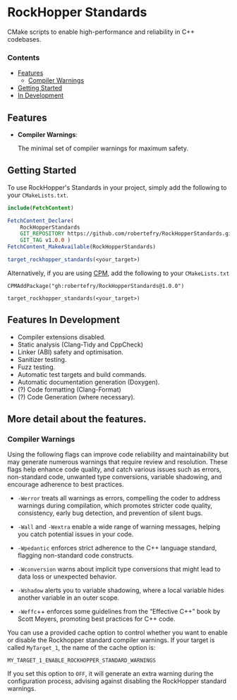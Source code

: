 
# RockHopper Standards

CMake scripts to enable high-performance and reliability in C++ codebases.

### Contents

- [Features](#features)
    - [Compiler Warnings](#compiler-warnings)
- [Getting Started](#getting-started)
- [In Development](#features-in-development)

## Features

- **Compiler Warnings**:<p>
    The minimal set of compiler warnings for maximum safety.<p>

## Getting Started

To use RockHopper's Standards in your project, simply add the following to your `CMakeLists.txt`.

```cmake
include(FetchContent)

FetchContent_Declare(
    RockHopperStandards
    GIT_REPOSITORY https://github.com/robertefry/RockHopperStandards.git
    GIT_TAG v1.0.0 )
FetchContent_MakeAvailable(RockHopperStandards)

target_rockhopper_standards(<your_target>)
```

Alternatively, if you are using [CPM](https://github.com/cpm-cmake/CPM.cmake), add the following to your `CMakeLists.txt`
```
CPMAddPackage("gh:robertefry/RockHopperStandards@1.0.0")

target_rockhopper_standards(<your_target>)
```

## Features In Development

- Compiler extensions disabled.
- Static analysis (Clang-Tidy and CppCheck)
- Linker (ABI) safety and optimisation.
- Sanitizer testing.
- Fuzz testing.
- Automatic test targets and build commands.
- Automatic documentation generation (Doxygen).
- (?) Code formatting (Clang-Format)
- (?) Code Generation (where necessary).

## More detail about the features.

### Compiler Warnings

Using the following flags can improve code reliability and maintainability but may generate numerous warnings that require review and resolution. These flags help enhance code quality, and catch various issues such as errors, non-standard code, unwanted type conversions, variable shadowing, and encourage adherence to best practices.

- `-Werror` treats all warnings as errors, compelling the coder to address warnings during compilation, which promotes stricter code quality, consistency, early bug detection, and prevention of silent bugs.

- `-Wall` and `-Wextra` enable a wide range of warning messages, helping you catch potential issues in your code.

- `-Wpedantic` enforces strict adherence to the C++ language standard, flagging non-standard code constructs.

- `-Wconversion` warns about implicit type conversions that might lead to data loss or unexpected behavior.

- `-Wshadow` alerts you to variable shadowing, where a local variable hides another variable in an outer scope.

- `-Weffc`++ enforces some guidelines from the “Effective C++” book by Scott Meyers, promoting best practices for C++ code.

You can use a provided cache option to control whether you want to enable or disable the Rockhopper standard compiler warnings. If your target is called `MyTarget_1`, the name of the cache option is:
```
MY_TARGET_1_ENABLE_ROCKHOPPER_STANDARD_WARNINGS
```
If you set this option to `OFF`, it will generate an extra warning during the configuration process, advising against disabling the RockHopper standard warnings.